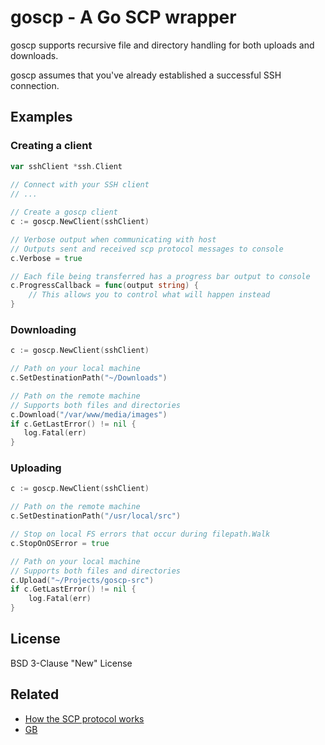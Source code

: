 # goscp - A Go SCP wrapper 

goscp supports recursive file and directory handling for both uploads and downloads.
 
goscp assumes that you've already established a successful SSH connection. 

## Examples

### Creating a client

```go
var sshClient *ssh.Client
    
// Connect with your SSH client
// ...

// Create a goscp client
c := goscp.NewClient(sshClient)

// Verbose output when communicating with host
// Outputs sent and received scp protocol messages to console
c.Verbose = true

// Each file being transferred has a progress bar output to console
c.ProgressCallback = func(output string) {
    // This allows you to control what will happen instead 
}

```

### Downloading
   
```go
c := goscp.NewClient(sshClient)

// Path on your local machine 
c.SetDestinationPath("~/Downloads")

// Path on the remote machine
// Supports both files and directories
c.Download("/var/www/media/images")
if c.GetLastError() != nil {
   log.Fatal(err)
}
```

### Uploading

```go
c := goscp.NewClient(sshClient)

// Path on the remote machine
c.SetDestinationPath("/usr/local/src")

// Stop on local FS errors that occur during filepath.Walk
c.StopOnOSError = true

// Path on your local machine
// Supports both files and directories
c.Upload("~/Projects/goscp-src")
if c.GetLastError() != nil {
    log.Fatal(err)
}
```

## License
BSD 3-Clause "New" License

## Related

* [How the SCP protocol works][oracle-scp-how] 
* [GB][gb]

[gb]: http://getgb.io/
[oracle-scp-how]: https://blogs.oracle.com/janp/entry/how_the_scp_protocol_works
